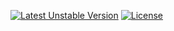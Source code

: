 [![Latest Unstable Version](https://poser.pugx.org/Nouvu/config/v)](https://packagist.org/packages/nouvu/config) [![License](https://poser.pugx.org/nouvu/config/license)](https://packagist.org/packages/nouvu/config)
